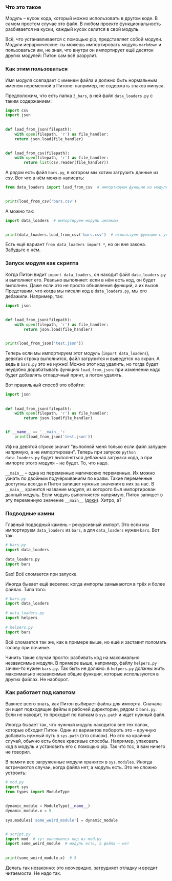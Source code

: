 ### Что это такое

Модуль – кусок кода, который можно использовать в другом коде. В самом простом случае это файл.
В любом проекте функциональность разбивается на куски, каждый кусок селится в свой модуль.

Всё, что устанавливается с помощью pip, представляет собой модули. Модули иерархические:
ты можешь импортировать модуль `markdown` и пользоваться им, не зная, что внутри он импортирует
ещё десяток других модулей: Питон сам всё разрулит.


### Как этим пользоваться

Имя модуля совпадает с именем файла и должно быть нормальным именем переменной в Питоне: например, не содержать
знаков минуса.

Предположим, что есть папка `3_bars`, в ней файл `data_loaders.py` с таким содержанием:

```python
import csv
import json
    
    
def load_from_json(filepath):
    with open(filepath, 'r') as file_handler:
    return json.load(file_handler)

    
def load_from_csv(filepath):
    with open(filepath, 'r') as file_handler:
        return list(csv.reader(file_handler))
```

А рядом есть файл `bars.py`, в котором мы хотим загрузить данные из csv. Вот что в нём можно написать:

```python
from data_loaders import load_from_csv  # импортируем функцию из модуля
    

print(load_from_csv('bars.csv')
```

А можно так:

```python
import data_loaders  # импортируем модуль целиком

    
print(data_loaders.load_from_csv('bars.csv')  # используем функцию с указанием модуля
```

Есть ещё вариант `from data_loaders import *`, но он вне закона. Забудьте о нём.


### Запуск модуля как скрипта

Когда Питон видит `import data_loaders`, он находит файл `data_loaders.py` и выполняет его. Реально выполняет:
если в нём есть код, он будет выполнен. Даже если это не просто объявления функций, а их вызов. Представим,
что когда мы писали код в `data_loaders.py`, мы его дебажили. Например, так:

```python
import json
    
    
def load_from_json(filepath):
    with open(filepath, 'r') as file_handler:
        return json.load(file_handler)


print(load_from_json('test.json'))
```

Теперь если мы импортируем этот модуль (`import data_loaders`), девятая строка выполнится, файл загрузится и выведется
на экран. А ведь в `bars.py` это не нужно! Можно этот код удалить, но тогда будет неудобно дорабатывать функцию
`load_from_json`: при изменении надо будет добавлять отладочный принт, а потом удалять.

Вот правильный способ это обойти:

```python
import json
    
    
def load_from_json(filepath):
    with open(filepath, 'r') as file_handler:
        return json.load(file_handler)


if __name__ == '__main__':
    print(load_from_json('test.json'))
```

Иф на девятой строке значит "выполняй меня только если файл запущен напрямую, а не импортирован".
Теперь при запуске `python data_loaders.py` будет выполняться дебажная загрузка кода, а
при импорте этого модуля – не будет. То, что надо.

`__main__` – одна из переменных магических переменных. Их можно узнать по двойным подчёркиваниям по краям.
Такие переменные доступны всегда и Питон запишет нужные значения в них за нас. В `__main__` хранится название модуля,
из которого был импортирован данный модуль. Если модуль выполняется напрямую, Питон запишет в эту переменную
значение `__main__` ([доки](https://docs.python.org/3/library/__main__.html)). Хитро, а?


### Подводные камни

Главный подводный камень – рекурсивный импорт. Это если мы импортируем `data_loaders` из `bars`, а для `data_loaders`
нужен `bars`. Вот так:

```python
# bars.py
import data_loaders
    
data_loaders.py
import bars
```

Бах! Всё сломается при запуске.

Иногда бывает ещё веселее: когда импорты замыкаются в трёх и более файлах. Типа того:

```python
# bars.py
import data_loaders
    
# data_loaders.py
import helpers
    
# helpers.py
import bars
```

Всё сломается так же, как в примере выше, но ещё и заставит поломать голову при починке.

Чинить такие случаи просто: разбивать код на максимально независимые модули. В примере выше, например,
файлу `helpers.py` зачем-то нужен `bars.py`. Так быть не должно: в `helpers.py` должны жить
максимально независимые общие функции, которые используются в других файлах. Не наоборот.


### Как работает под капотом

Важнее всего знать, как Питон выбирает файлы для импорта. Сначала он ищет подходящие файлы в рабочей директории,
рядом с `bars.py`. Если не находит, то проходит по папкам в `sys.path` и ищет нужный файл.

Иногда бывает так, что нужный модуль находится вне тех папок, которые обходит Питон. Один из вариантов побороть это
 – вручную добавить нужный путь в `sys.path` (это список). Но это на крайний случай, обычно есть более красивые способы.
Например, упаковать код в модуль и установить его с помощью pip. Так что тсс, я вам ничего не говорил.

В памяти все загруженные модули хранятся в `sys.modules`. Иногда встречаются случаи, когда файла нет, а модуль есть.
Это не сложно устроить:

```python
# mod.py
import sys
from types import ModuleType
    
    
dynamic_module = ModuleType(__name__)
dynamic_module.x = 5
    
sys.modules['some_weird_module'] = dynamic_module


# script.py
import mod  # тут выполнился код из mod.py
import some_weird_module  # модуль есть, а файла – нет
    
    
print(some_weird_module.x)  # 5
```

Делать так незаконно: это неочевидно, затрудняет отладку и вредит читаемости. Не надо так.
